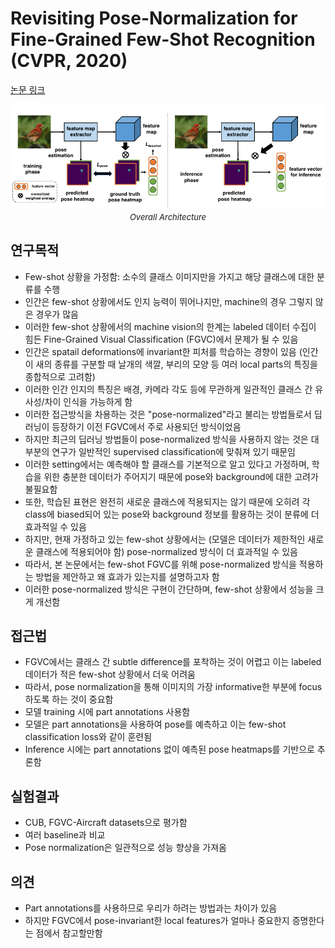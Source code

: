 # Revisiting Pose-Normalization for Fine-Grained Few-Shot Recognition (CVPR, 2020)

[논문 링크](https://openaccess.thecvf.com/content_CVPR_2020/html/Tang_Revisiting_Pose-Normalization_for_Fine-Grained_Few-Shot_Recognition_CVPR_2020_paper.html)

<p align="center">
    <img width="600" alt='fig1' src="./img/05_02_01.png?raw=true"></br>
    <em><font size=2>Overall Architecture</font></em>
</p>

## 연구목적
- Few-shot 상황을 가정함: 소수의 클래스 이미지만을 가지고 해당 클래스에 대한 분류를 수행
- 인간은 few-shot 상황에서도 인지 능력이 뛰어나지만, machine의 경우 그렇지 않은 경우가 많음 
- 이러한 few-shot 상황에서의 machine vision의 한계는 labeled 데이터 수집이 힘든 Fine-Grained Visual Classification (FGVC)에서 문제가 될 수 있음
- 인간은 spatail deformations에 invariant한 피처를 학습하는 경향이 있음 (인간이 새의 종류를 구분할 때 날개의 색깔, 부리의 모양 등 여러 local parts의 특징을 종합적으로 고려함)
- 이러한 인간 인지의 특징은 배경, 카메라 각도 등에 무관하게 일관적인 클래스 간 유사성/차이 인식을 가능하게 함
- 이러한 접근방식을 차용하는 것은 "pose-normalized"라고 불리는 방법들로서 딥러닝이 등장하기 이전 FGVC에서 주로 사용되던 방식이었음
- 하지만 최근의 딥러닝 방법들이 pose-normalized 방식을 사용하지 않는 것은 대부분의 연구가 일반적인 supervised classification에 맞춰져 있기 때문임
- 이러한 setting에서는 예측해야 할 클래스를 기본적으로 알고 있다고 가정하며, 학습을 위한 충분한 데이터가 주어지기 때문에 pose와 background에 대한 고려가 불필요함
- 또한, 학습된 표현은 완전히 새로운 클래스에 적용되지는 않기 때문에 오히려 각 class에 biased되어 있는 pose와 background 정보를 활용하는 것이 분류에 더 효과적일 수 있음
- 하지만, 현재 가정하고 있는 few-shot 상황에서는 (모델은 데이터가 제한적인 새로운 클래스에 적용되어야 함) pose-normalized 방식이 더 효과적일 수 있음
- 따라서, 본 논문에서는 few-shot FGVC를 위해 pose-normalized 방식을 적용하는 방법을 제안하고 왜 효과가 있는지를 설명하고자 함
- 이러한 pose-normalized 방식은 구현이 간단하며, few-shot 상황에서 성능을 크게 개선함

## 접근법
- FGVC에서는 클래스 간 subtle difference를 포착하는 것이 어렵고 이는 labeled 데이터가 적은 few-shot 상황에서 더욱 어려움
- 따라서, pose normalization을 통해 이미지의 가장 informative한 부분에 focus하도록 하는 것이 중요함
- 모델 training 시에 part annotations 사용함
- 모델은 part annotations을 사용하여 pose를 예측하고 이는 few-shot classification loss와 같이 훈련됨
- Inference 시에는 part annotations 없이 예측된 pose heatmaps를 기반으로 추론함

## 실험결과
- CUB, FGVC-Aircraft datasets으로 평가함
- 여러 baseline과 비교
- Pose normalization은 일관적으로 성능 향상을 가져옴

## 의견
- Part annotations를 사용하므로 우리가 하려는 방법과는 차이가 있음
- 하지만 FGVC에서 pose-invariant한 local features가 얼마나 중요한지 증명한다는 점에서 참고할만함